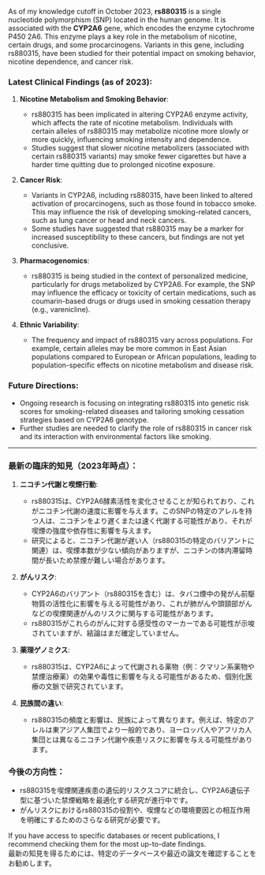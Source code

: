 As of my knowledge cutoff in October 2023, **rs880315** is a single nucleotide polymorphism (SNP) located in the human genome. It is associated with the **CYP2A6** gene, which encodes the enzyme cytochrome P450 2A6. This enzyme plays a key role in the metabolism of nicotine, certain drugs, and some procarcinogens. Variants in this gene, including rs880315, have been studied for their potential impact on smoking behavior, nicotine dependence, and cancer risk.

### Latest Clinical Findings (as of 2023):
1. **Nicotine Metabolism and Smoking Behavior**:
   - rs880315 has been implicated in altering CYP2A6 enzyme activity, which affects the rate of nicotine metabolism. Individuals with certain alleles of rs880315 may metabolize nicotine more slowly or more quickly, influencing smoking intensity and dependence.
   - Studies suggest that slower nicotine metabolizers (associated with certain rs880315 variants) may smoke fewer cigarettes but have a harder time quitting due to prolonged nicotine exposure.

2. **Cancer Risk**:
   - Variants in CYP2A6, including rs880315, have been linked to altered activation of procarcinogens, such as those found in tobacco smoke. This may influence the risk of developing smoking-related cancers, such as lung cancer or head and neck cancers.
   - Some studies have suggested that rs880315 may be a marker for increased susceptibility to these cancers, but findings are not yet conclusive.

3. **Pharmacogenomics**:
   - rs880315 is being studied in the context of personalized medicine, particularly for drugs metabolized by CYP2A6. For example, the SNP may influence the efficacy or toxicity of certain medications, such as coumarin-based drugs or drugs used in smoking cessation therapy (e.g., varenicline).

4. **Ethnic Variability**:
   - The frequency and impact of rs880315 vary across populations. For example, certain alleles may be more common in East Asian populations compared to European or African populations, leading to population-specific effects on nicotine metabolism and disease risk.

### Future Directions:
- Ongoing research is focusing on integrating rs880315 into genetic risk scores for smoking-related diseases and tailoring smoking cessation strategies based on CYP2A6 genotype.
- Further studies are needed to clarify the role of rs880315 in cancer risk and its interaction with environmental factors like smoking.

---

### 最新の臨床的知見（2023年時点）：
1. **ニコチン代謝と喫煙行動**:
   - rs880315は、CYP2A6酵素活性を変化させることが知られており、これがニコチン代謝の速度に影響を与えます。このSNPの特定のアレルを持つ人は、ニコチンをより遅くまたは速く代謝する可能性があり、それが喫煙の強度や依存性に影響を与えます。
   - 研究によると、ニコチン代謝が遅い人（rs880315の特定のバリアントに関連）は、喫煙本数が少ない傾向がありますが、ニコチンの体内滞留時間が長いため禁煙が難しい場合があります。

2. **がんリスク**:
   - CYP2A6のバリアント（rs880315を含む）は、タバコ煙中の発がん前駆物質の活性化に影響を与える可能性があり、これが肺がんや頭頸部がんなどの喫煙関連がんのリスクに関与する可能性があります。
   - rs880315がこれらのがんに対する感受性のマーカーである可能性が示唆されていますが、結論はまだ確定していません。

3. **薬理ゲノミクス**:
   - rs880315は、CYP2A6によって代謝される薬物（例：クマリン系薬物や禁煙治療薬）の効果や毒性に影響を与える可能性があるため、個別化医療の文脈で研究されています。

4. **民族間の違い**:
   - rs880315の頻度と影響は、民族によって異なります。例えば、特定のアレルは東アジア人集団でより一般的であり、ヨーロッパ人やアフリカ人集団とは異なるニコチン代謝や疾患リスクに影響を与える可能性があります。

### 今後の方向性：
- rs880315を喫煙関連疾患の遺伝的リスクスコアに統合し、CYP2A6遺伝子型に基づいた禁煙戦略を最適化する研究が進行中です。
- がんリスクにおけるrs880315の役割や、喫煙などの環境要因との相互作用を明確にするためのさらなる研究が必要です。

If you have access to specific databases or recent publications, I recommend checking them for the most up-to-date findings.  
最新の知見を得るためには、特定のデータベースや最近の論文を確認することをお勧めします。